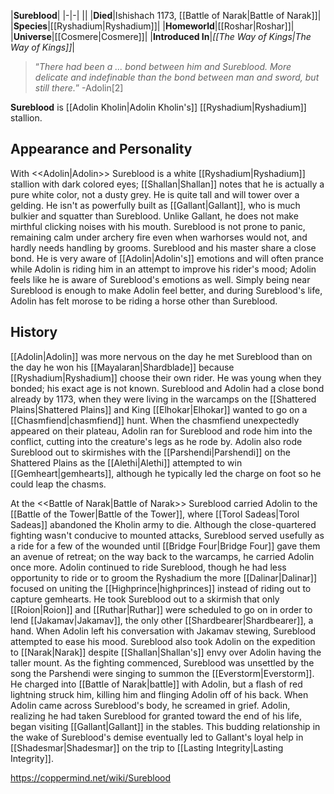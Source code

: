 |**Sureblood**|
|-|-|
||
|**Died**|Ishishach 1173, [[Battle of Narak\|Battle of Narak]]|
|**Species**|[[Ryshadium\|Ryshadium]]|
|**Homeworld**|[[Roshar\|Roshar]]|
|**Universe**|[[Cosmere\|Cosmere]]|
|**Introduced In**|*[[The Way of Kings\|The Way of Kings]]*|

>“*There had been a ... bond between him and Sureblood. More delicate and indefinable than the bond between man and sword, but still there.*”
\-Adolin[2]


**Sureblood** is [[Adolin Kholin\|Adolin Kholin's]] [[Ryshadium\|Ryshadium]] stallion.

## Appearance and Personality
  With <<Adolin\|Adolin>>
Sureblood is a white [[Ryshadium\|Ryshadium]] stallion with dark colored eyes; [[Shallan\|Shallan]] notes that he is actually a pure white color, not a dusty grey. He is quite tall and will tower over a gelding. He isn't as powerfully built as [[Gallant\|Gallant]], who is much bulkier and squatter than Sureblood. Unlike Gallant, he does not make mirthful clicking noises with his mouth.
Sureblood is not prone to panic, remaining calm under archery fire even when warhorses would not, and hardly needs handling by grooms. Sureblood and his master share a close bond. He is very aware of [[Adolin\|Adolin's]] emotions and will often prance while Adolin is riding him in an attempt to improve his rider's mood; Adolin feels like he is aware of Sureblood's emotions as well. Simply being near Sureblood is enough to make Adolin feel better, and during Sureblood's life, Adolin has felt morose to be riding a horse other than Sureblood.

## History
[[Adolin\|Adolin]] was more nervous on the day he met Sureblood than on the day he won his [[Mayalaran\|Shardblade]] because [[Ryshadium\|Ryshadium]] choose their own rider. He was young when they bonded; his exact age is not known. Sureblood and Adolin had a close bond already by 1173, when they were living in the warcamps on the [[Shattered Plains\|Shattered Plains]] and King [[Elhokar\|Elhokar]] wanted to go on a [[Chasmfiend\|chasmfiend]] hunt. When the chasmfiend unexpectedly appeared on their plateau, Adolin ran for Sureblood and rode him into the conflict, cutting into the creature's legs as he rode by. Adolin also rode Sureblood out to skirmishes with the [[Parshendi\|Parshendi]] on the Shattered Plains as the [[Alethi\|Alethi]] attempted to win [[Gemheart\|gemhearts]], although he typically led the charge on foot so he could leap the chasms.

  At the <<Battle of Narak\|Battle of Narak>>
Sureblood carried Adolin to the [[Battle of the Tower\|Battle of the Tower]], where [[Torol Sadeas\|Torol Sadeas]] abandoned the Kholin army to die. Although the close-quartered fighting wasn't conducive to mounted attacks, Sureblood served usefully as a ride for a few of the wounded until [[Bridge Four\|Bridge Four]] gave them an avenue of retreat; on the way back to the warcamps, he carried Adolin once more.
Adolin continued to ride Sureblood, though he had less opportunity to ride or to groom the Ryshadium the more [[Dalinar\|Dalinar]] focused on uniting the [[Highprince\|highprinces]] instead of riding out to capture gemhearts. He took Sureblood out to a skirmish that only [[Roion\|Roion]] and [[Ruthar\|Ruthar]] were scheduled to go on in order to lend [[Jakamav\|Jakamav]], the only other [[Shardbearer\|Shardbearer]], a hand. When Adolin left his conversation with Jakamav stewing, Sureblood attempted to ease his mood.
Sureblood also took Adolin on the expedition to [[Narak\|Narak]] despite [[Shallan\|Shallan's]] envy over Adolin having the taller mount. As the fighting commenced, Sureblood was unsettled by the song the Parshendi were singing to summon the [[Everstorm\|Everstorm]]. He charged into [[Battle of Narak\|battle]] with Adolin, but a flash of red lightning struck him, killing him and flinging Adolin off of his back. When Adolin came across Sureblood's body, he screamed in grief.
Adolin, realizing he had taken Sureblood for granted toward the end of his life, began visiting [[Gallant\|Gallant]] in the stables. This budding relationship in the wake of Sureblood's demise eventually led to Gallant's loyal help in [[Shadesmar\|Shadesmar]] on the trip to [[Lasting Integrity\|Lasting Integrity]].



https://coppermind.net/wiki/Sureblood